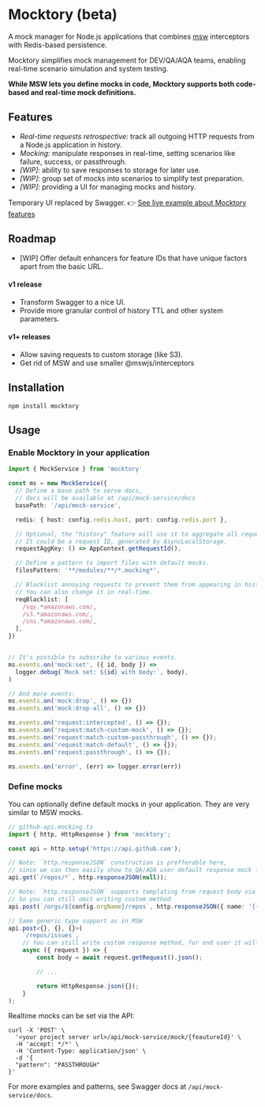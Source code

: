 # Mocktory (beta)

A mock manager for Node.js applications that combines [msw](https://mswjs.io/) interceptors with Redis-based persistence.

Mocktory simplifies mock management for DEV/QA/AQA teams, enabling real-time scenario simulation and system testing. 

**While MSW lets you define mocks in code, Mocktory supports both code-based and real-time mock definitions.**

## Features

- *Real-time requests retrospective:* track all outgoing HTTP requests from a Node.js application in history.
- *Mocking:* manipulate responses in real-time, setting scenarios like failure, success, or passthrough.
- *[WIP]*: ability to save responses to storage for later use.
- *[WIP]*: group set of mocks into scenarios to simplify test preparation. 
- *[WIP]*: providing a UI for managing mocks and history.

Temporary UI replaced by Swagger.
👉 [See live example about Mocktory features](https://app.swaggerhub.com/apis/vlad.lazurenko/mocking-service_api/1.0.0)

## Roadmap
 
- [WIP] Offer default enhancers for feature IDs that have unique factors apart from the basic URL.

#### v1 release
- Transform Swagger to a nice UI.
- Provide more granular control of history TTL and other system parameters.

#### v1+ releases
- Allow saving requests to custom storage (like S3).
- Get rid of MSW and use smaller @mswjs/interceptors


## Installation

```npm
npm install mocktory
```

## Usage

### Enable Mocktory in your application

```ts
import { MockService } from 'mocktory'

const ms = new MockService({
  // Define a base path to serve docs,
  // docs will be available at /api/mock-service/docs
  basePath: '/api/mock-service',

  redis: { host: config.redis.host, port: config.redis.port },

  // Optional, the "history" feature will use it to aggregate all requests by this predicate.
  // It could be a request ID, generated by AsyncLocalStorage.
  requestAggKey: () => AppContext.getRequestId(),

  // Define a pattern to import files with default mocks.
  filesPattern: '**/modules/**/*.mocking*',

  // Blacklist annoying requests to prevent them from appearing in history.
  // You can also change it in real-time.
  reqBlacklist: [
    /sqs.*amazonaws.com/,
    /s3.*amazonaws.com/,
    /sns.*amazonaws.com/,
  ],
})


// It's possible to subscribe to various events.
ms.events.on('mock:set', ({ id, body }) =>
  logger.debug(`Mock set: ${id} with body:`, body),
)

// And more events:
ms.events.on('mock:drop', () => {})
ms.events.on('mock:drop-all', () => {})

ms.events.on('request:intercepted', () => {});
ms.events.on('request:match-custom-mock', () => {});
ms.events.on('request:match-custom-passthrough', () => {});
ms.events.on('request:match-default', () => {});
ms.events.on('request:passthrough', () => {});

ms.events.on('error', (err) => logger.error(err))
```

### Define mocks

You can optionally define default mocks in your application. They are very similar to MSW mocks.

```ts
// github-api.mocking.ts
import { http, HttpResponse } from 'mocktory';

const api = http.setup('https://api.github.com');

// Note: `http.responseJSON` construction is prefferable here,
// since we can then easily show to QA/AQA user default response mock for better guide them.
api.get(`/repos/*`, http.responseJSON(null));

// Note: `http.responseJSON` supports templating from request body via {{requestBody}}.
// So you can still omit writing custom method
api.post(`/orgs/${config.orgName}/repos`, http.responseJSON({ name: '{{requestBody.name}}' }));

// Same generic type support as in MSW
api.post<{}, {}, {}>(
    `/repos/issues`,
    // You can still write custom response method, for end user it will be shown as "Custom response"
    async ({ request }) => {
        const body = await request.getRequest().json();

        // ...

        return HttpResponse.json({});
    }
);
```

Realtime mocks can be set via the API:

```curl
curl -X 'POST' \
  '<your project server url>/api/mock-service/mock/{feautureId}' \
  -H 'accept: */*' \
  -H 'Content-Type: application/json' \
  -d '{
  "pattern": "PASSTHROUGH"
}'
```

For more examples and patterns, see Swagger docs at `/api/mock-service/docs`.


